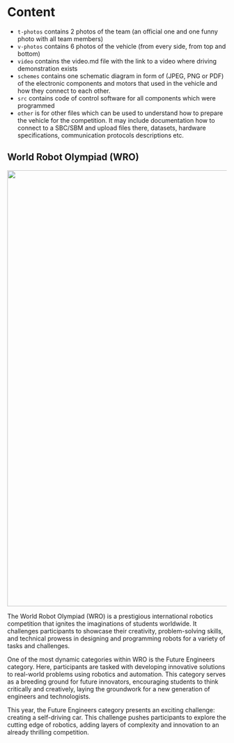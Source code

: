 Content
=======
* `t-photos` contains 2 photos of the team (an official one and one funny photo with all team members)
* `v-photos` contains 6 photos of the vehicle (from every side, from top and bottom)
* `video` contains the video.md file with the link to a video where driving demonstration exists
* `schemes` contains one schematic diagram in form of (JPEG, PNG or PDF) of the electronic components and motors that used in the vehicle and how they connect to each other.
* `src` contains code of control software for all components which were programmed
* `other` is for other files which can be used to understand how to prepare the vehicle for the competition. It may include documentation how to connect to a SBC/SBM and upload files there, datasets, hardware specifications, communication protocols descriptions etc.

## World Robot Olympiad (WRO)
<p align="center">
  <img src="https://github.com/DexterTaha/WRO-2024-FUTURE-ENGINEERS/assets/130682580/6d08f11e-2e99-4d6c-8994-0dc8783c6f05" width="1000">
</p>The World Robot Olympiad (WRO) is a prestigious international robotics competition that ignites the imaginations of students worldwide. It challenges participants to showcase their creativity, problem-solving skills, and technical prowess in designing and programming robots for a variety of tasks and challenges.

One of the most dynamic categories within WRO is the Future Engineers category. Here, participants are tasked with developing innovative solutions to real-world problems using robotics and automation. This category serves as a breeding ground for future innovators, encouraging students to think critically and creatively, laying the groundwork for a new generation of engineers and technologists.

This year, the Future Engineers category presents an exciting challenge: creating a self-driving car. This challenge pushes participants to explore the cutting edge of robotics, adding layers of complexity and innovation to an already thrilling competition.

